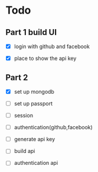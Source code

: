 # Todo

## Part 1 build UI

- [x] login with github and facebook

- [x] place to show the api key

## Part 2

- [x] set up mongodb
- [ ] set up passport
- [ ] session
- [ ] authentication(github,facebook)
- [ ] generate api key

- [ ] build api

- [ ] authentication api
